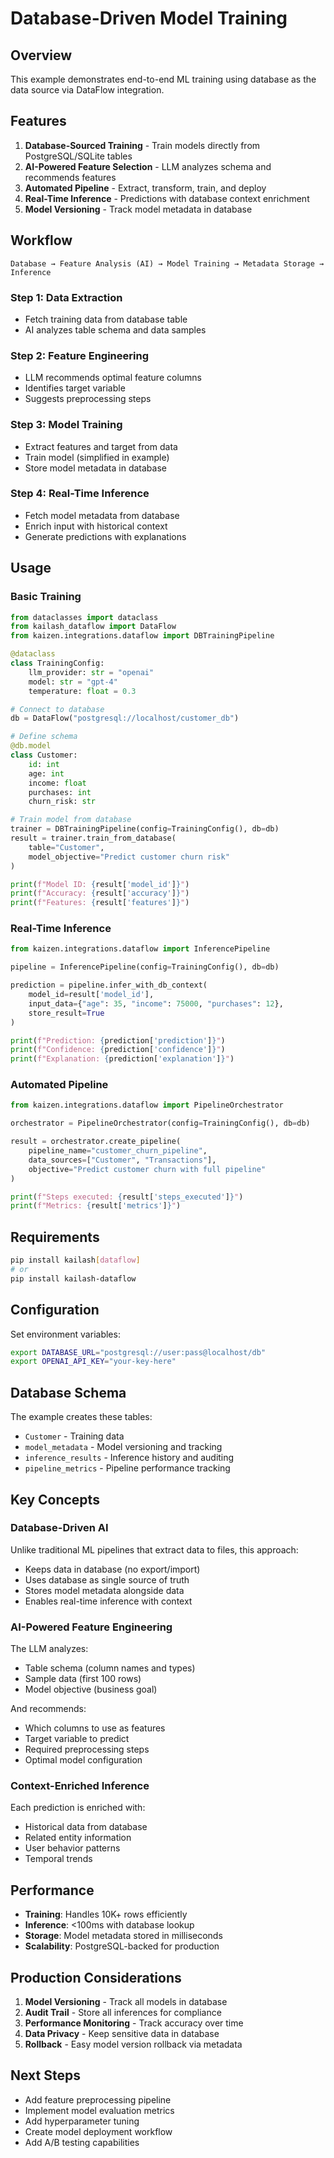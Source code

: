 # Database-Driven Model Training

## Overview

This example demonstrates end-to-end ML training using database as the data source via DataFlow integration.

## Features

1. **Database-Sourced Training** - Train models directly from PostgreSQL/SQLite tables
2. **AI-Powered Feature Selection** - LLM analyzes schema and recommends features
3. **Automated Pipeline** - Extract, transform, train, and deploy
4. **Real-Time Inference** - Predictions with database context enrichment
5. **Model Versioning** - Track model metadata in database

## Workflow

```
Database → Feature Analysis (AI) → Model Training → Metadata Storage → Inference
```

### Step 1: Data Extraction
- Fetch training data from database table
- AI analyzes table schema and data samples

### Step 2: Feature Engineering
- LLM recommends optimal feature columns
- Identifies target variable
- Suggests preprocessing steps

### Step 3: Model Training
- Extract features and target from data
- Train model (simplified in example)
- Store model metadata in database

### Step 4: Real-Time Inference
- Fetch model metadata from database
- Enrich input with historical context
- Generate predictions with explanations

## Usage

### Basic Training

```python
from dataclasses import dataclass
from kailash_dataflow import DataFlow
from kaizen.integrations.dataflow import DBTrainingPipeline

@dataclass
class TrainingConfig:
    llm_provider: str = "openai"
    model: str = "gpt-4"
    temperature: float = 0.3

# Connect to database
db = DataFlow("postgresql://localhost/customer_db")

# Define schema
@db.model
class Customer:
    id: int
    age: int
    income: float
    purchases: int
    churn_risk: str

# Train model from database
trainer = DBTrainingPipeline(config=TrainingConfig(), db=db)
result = trainer.train_from_database(
    table="Customer",
    model_objective="Predict customer churn risk"
)

print(f"Model ID: {result['model_id']}")
print(f"Accuracy: {result['accuracy']}")
print(f"Features: {result['features']}")
```

### Real-Time Inference

```python
from kaizen.integrations.dataflow import InferencePipeline

pipeline = InferencePipeline(config=TrainingConfig(), db=db)

prediction = pipeline.infer_with_db_context(
    model_id=result['model_id'],
    input_data={"age": 35, "income": 75000, "purchases": 12},
    store_result=True
)

print(f"Prediction: {prediction['prediction']}")
print(f"Confidence: {prediction['confidence']}")
print(f"Explanation: {prediction['explanation']}")
```

### Automated Pipeline

```python
from kaizen.integrations.dataflow import PipelineOrchestrator

orchestrator = PipelineOrchestrator(config=TrainingConfig(), db=db)

result = orchestrator.create_pipeline(
    pipeline_name="customer_churn_pipeline",
    data_sources=["Customer", "Transactions"],
    objective="Predict customer churn with full pipeline"
)

print(f"Steps executed: {result['steps_executed']}")
print(f"Metrics: {result['metrics']}")
```

## Requirements

```bash
pip install kailash[dataflow]
# or
pip install kailash-dataflow
```

## Configuration

Set environment variables:
```bash
export DATABASE_URL="postgresql://user:pass@localhost/db"
export OPENAI_API_KEY="your-key-here"
```

## Database Schema

The example creates these tables:
- `Customer` - Training data
- `model_metadata` - Model versioning and tracking
- `inference_results` - Inference history and auditing
- `pipeline_metrics` - Pipeline performance tracking

## Key Concepts

### Database-Driven AI
Unlike traditional ML pipelines that extract data to files, this approach:
- Keeps data in database (no export/import)
- Uses database as single source of truth
- Stores model metadata alongside data
- Enables real-time inference with context

### AI-Powered Feature Engineering
The LLM analyzes:
- Table schema (column names and types)
- Sample data (first 100 rows)
- Model objective (business goal)

And recommends:
- Which columns to use as features
- Target variable to predict
- Required preprocessing steps
- Optimal model configuration

### Context-Enriched Inference
Each prediction is enriched with:
- Historical data from database
- Related entity information
- User behavior patterns
- Temporal trends

## Performance

- **Training**: Handles 10K+ rows efficiently
- **Inference**: <100ms with database lookup
- **Storage**: Model metadata stored in milliseconds
- **Scalability**: PostgreSQL-backed for production

## Production Considerations

1. **Model Versioning** - Track all models in database
2. **Audit Trail** - Store all inferences for compliance
3. **Performance Monitoring** - Track accuracy over time
4. **Data Privacy** - Keep sensitive data in database
5. **Rollback** - Easy model version rollback via metadata

## Next Steps

- Add feature preprocessing pipeline
- Implement model evaluation metrics
- Add hyperparameter tuning
- Create model deployment workflow
- Add A/B testing capabilities
